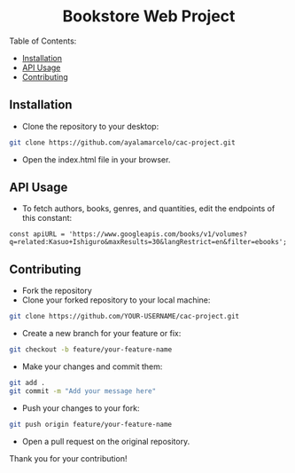<h1 align="center">Bookstore Web Project</h1>

<p aling="center">Table of Contents:</p>

- [Installation](#installation)
- [API Usage](#api-usage)
- [Contributing](#contributing)

## Installation

- Clone the repository to your desktop:

```bash
git clone https://github.com/ayalamarcelo/cac-project.git
```

- Open the index.html file in your browser.

## API Usage

- To fetch authors, books, genres, and quantities, edit the endpoints of this constant:

`const apiURL = 'https://www.googleapis.com/books/v1/volumes?q=related:Kasuo+Ishiguro&maxResults=30&langRestrict=en&filter=ebooks';`

## Contributing

- Fork the repository
- Clone your forked repository to your local machine:


```bash
git clone https://github.com/YOUR-USERNAME/cac-project.git
```
- Create a new branch for your feature or fix:

```bash
git checkout -b feature/your-feature-name
```
- Make your changes and commit them:

```bash
git add .
git commit -m "Add your message here"
```
- Push your changes to your fork:

```bash
git push origin feature/your-feature-name
```
- Open a pull request on the original repository.

Thank you for your contribution!
